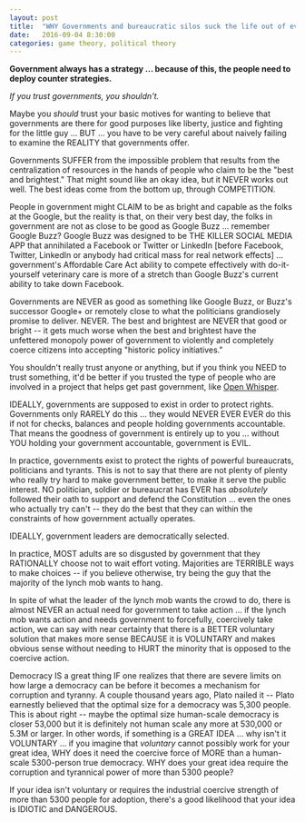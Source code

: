 ```yaml
---
layout: post
title:  "WHY Governments and bureaucratic silos suck the life out of everything they touch"
date:   2016-09-04 8:30:00
categories: game theory, political theory
---
```

**Government always has a strategy ... because of this, the people need to deploy counter strategies.**   

*If you trust governments, you shouldn't.*   

Maybe you *should* trust your basic motives for wanting to believe that governments are there for good purposes like liberty, justice and fighting for the little guy ... BUT ... you have to be very careful about naively failing to examine the REALITY that governments offer.

Governments SUFFER from the impossible problem that results from the centralization of resources in the hands of people who claim to be the "best and brightest."  That might sound like an okay idea, but it NEVER works out well.  The best ideas come from the bottom up, through COMPETITION.

People in government might CLAIM to be as bright and capable as the folks at the Google, but the reality is that, on their very best day, the folks in government are not as close to be good as Google Buzz ... remember Google Buzz?  Google Buzz was designed to be THE KILLER SOCIAL MEDIA APP that annihilated a Facebook or Twitter or LinkedIn [before Facebook, Twitter, LinkedIn or anybody had critical mass for real network effects] ... government's Affordable Care Act ability to compete effectively with do-it-yourself veterinary care is more of a stretch than Google Buzz's current ability to take down Facebook.

Governments are NEVER as good as something like Google Buzz, or Buzz's successor Google+ or remotely close to what the politicians grandiosely promise to deliver. NEVER.  The best and brightest are NEVER that good or bright -- it gets much worse when the best and brightest have the unfettered monopoly power of government to violently and completely coerce citizens into accepting "historic policy initiatives."

You shouldn't really trust anyone or anything, but if you think you NEED to trust something, it'd be better if you trusted the type of people who are involved in a project that helps get past government, like [Open Whisper](https://github.com/whispersystems/).  

IDEALLY, governments are supposed to exist in order to protect rights. Governments only RARELY do this ... they would NEVER EVER EVER do this if not for checks, balances and people holding governments accountable.  That means the goodness of government is entirely up to you ... without YOU holding your government accountable, government is EVIL.

In practice, governments exist to protect the rights of powerful bureaucrats, politicians and tyrants. This is not to say that there are not plenty of plenty who really try hard to make government better, to make it serve the public interest.  NO politician, soldier or bureaucrat has EVER has *absolutely* followed their oath to support and defend the Constitution ... even the ones who actually try can't -- they do the best that they can within the constraints of how government actually operates.

IDEALLY, government leaders are democratically selected.

In practice, MOST adults are so disgusted by government that they RATIONALLY choose not to wait effort voting. Majorities are TERRIBLE ways to make choices -- if you believe otherwise, try being the guy that the majority of the lynch mob wants to hang.

In spite of what the leader of the lynch mob wants the crowd to do, there is almost NEVER an actual need for government to take action ... if the lynch mob wants action and needs government to forcefully, coercively take action, we can say with near certainty that there is a BETTER voluntary solution that makes more sense BECAUSE it is VOLUNTARY and makes obvious sense without needing to HURT the minority that is opposed to the coercive action.  

Democracy IS a great thing IF one realizes that there are severe limits on how large a democracy can be before it becomes a mechanism for corruption and tyranny.  A couple thousand years ago, Plato nailed it -- Plato earnestly believed that the optimal size for a democracy was 5,300 people.  This is about right -- maybe the optimal size human-scale democracy is closer 53,000 but it is definitely not human scale any more at 530,000 or 5.3M or larger.  In other words, if something is a GREAT IDEA ... why isn't it VOLUNTARY ... if you imagine that *voluntary* cannot possibly work for your great idea, WHY does it need the coercive force of MORE than a human-scale 5300-person true democracy.  WHY does your great idea require the corruption and tyrannical power of more than 5300 people?  

If your idea isn't voluntary or requires the industrial coercive strength of more than 5300 people for adoption, there's a good likelihood that your idea is IDIOTIC and DANGEROUS.
